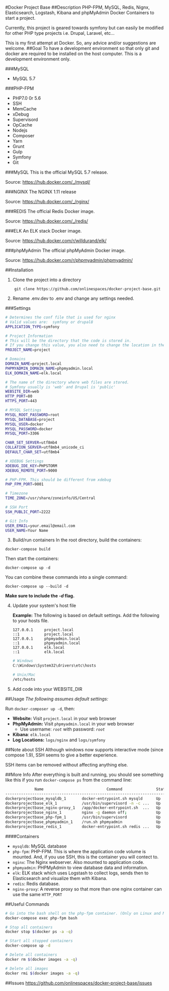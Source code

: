 #Docker Project Base
##Description
PHP-FPM, MySQL, Redis, Nignx, Elasticsearch, Logstash, Kibana and phpMyAdmin Docker Containers to start a project.

Currently, this project is geared towards symfony but can easily be modified for other PHP type projects i.e. Drupal, Laravel, etc...

This is my first attempt at Docker. So, any advice and/or suggestions are welcome.
##Goal
To have a development environment so that only git and docker are required to be installed on the host computer. This is a development environment only.

###MySQL
- MySQL 5.7

###PHP-FPM
- PHP7.0 0r 5.6
- SSH
- MemCache
- xDebug
- Supervisord
- OpCache
- Nodejs
- Composer
- Yarn
- Grunt
- Gulp
- Symfony
- Git

###MySQL
This is the official MySQL 5.7 release.

Source:  https://hub.docker.com/_/mysql/

###NGINX
The NGINX 1.11 release

Source:  https://hub.docker.com/_/nginx/

###REDIS
The official Redis Docker image.

Source:  https://hub.docker.com/_/redis/

###ELK
An ELK stack Docker image.

Source:  https://hub.docker.com/r/willdurand/elk/

###phpMyAdmin
The official phpMyAdmin Docker image.

Source:  https://hub.docker.com/r/phpmyadmin/phpmyadmin/

##Installation
1. Clone the project into a directory
```
    git clone https://github.com/onlinespaces/docker-project-base.git
```
2. Rename .env.dev to .env and change any settings needed.

###Settings
```bash
# Determines the conf file that is used for nginx
# Valid values are:  symfony or drupal8
APPLICATION_TYPE=symfony

# Project Information
# This will be the directory that the code is stored in.
# If you change this value, you also need to change the location in the logstash.conf file
PROJECT_NAME=project

# Domains
DOMAIN_NAME=project.local
PHPMYADMIN_DOMAIN_NAME=phpmyadmin.local
ELK_DOMAIN_NAME=elk.local

# The name of the directory where web files are stored.
# Symfony usually is 'web' and Drupal is 'public'
WEBSITE_DIR=web
HTTP_PORT=80
HTTPS_PORT=443

# MYSQL Settings
MYSQL_ROOT_PASSWORD=root
MYSQL_DATABASE=project
MYSQL_USER=docker
MYSQL_PASSWORD=docker
MYSQL_PORT=3306

CHAR_SET_SERVER=utf8mb4
COLLATION_SERVER=utf8mb4_unicode_ci
DEFAULT_CHAR_SET=utf8mb4

# XDEBUG Settings
XDEBUG_IDE_KEY=PHPSTORM
XDEBUG_REMOTE_PORT=9000

# PHP-FPM. This should be different from xdebug
PHP_FPM_PORT=9001

# Timezone
TIME_ZONE=/usr/share/zoneinfo/US/Central

# SSH Port
SSH_PUBLIC_PORT=2222

# Git Info
USER_EMAIL=your.email@email.com
USER_NAME=Your Name
```
3. Build/run containers
In the root directory, build the containers:
```
docker-compose build
```
Then start the containers:
```
docker-compose up -d
```
You can combine these commands into a single command:
```
docker-compose up --build -d
```
**Make sure to include the *-d* flag.**

4. Update your system's host file

   **Example:** The following is based on default settings. Add the following to your hosts file.
   ```
   127.0.0.1     project.local
   ::1           project.local
   127.0.0.1     phpmyadmin.local
   ::1           phpmyadmin.local
   127.0.0.1     elk.local
   ::1           elk.local
   ```
   ```bash
   # Windows
   C:\Windows\System32\drivers\etc\hosts
   ```
   ```bash
   # Unix/Mac
   /etc/hosts
   ```
5. Add code into your WEBSITE_DIR

##Usage
_The following assumes default settings:_

Run ```docker-composer up -d```, then:
- **Website:**  Visit ```project.local``` in your web browser
- **PhpMyAdmin:** Visit ```phpmyadmin.local``` in your web browser
   - Use username:  _```root```_ with password:  _```root```_
- **Kibana**:  ```elk.local```
- **Log Locations:** ```logs/nginx``` and ```logs/symfony```

##Note about SSH
Although windows now supports interactive mode (since compose 1.9), SSH seems to give a better experience.

SSH items can be removed without affecting anything else.

##More Info
After everything is built and running, you should see something like this if you run ```docker-compose ps``` from the command line:

```bash
             Name                            Command               State                                  Ports                                 
-----------------------------------------------------------------------------------------------------------------------------------------------
dockerprojectbase_mysqldb_1       docker-entrypoint.sh mysqld      Up      0.0.0.0:3306->3306/tcp                                               
dockerprojectbase_elk_1           /usr/bin/supervisord -n -c ...   Up      80/tcp                                                               
dockerprojectbase_nginx-proxy_1   /app/docker-entrypoint.sh  ...   Up      0.0.0.0:443->443/tcp, 0.0.0.0:80->80/tcp                             
dockerprojectbase_nginx_1         nginx -g daemon off;             Up      443/tcp, 80/tcp                                                      
dockerprojectbase_php-fpm_1       /usr/bin/supervisord             Up      0.0.0.0:2222->22/tcp, 0.0.0.0:9000->9000/tcp, 0.0.0.0:9001->9001/tcp 
dockerprojectbase_phpmyadmin_1    /run.sh phpmyadmin               Up      80/tcp                                                               
dockerprojectbase_redis_1         docker-entrypoint.sh redis ...   Up      0.0.0.0:6379->6379/tcp                                               
```
####Containers
- ```mysqldb```: MySQL database
- ```php-fpm```: PHP-FPM. This is where the application code volume is mounted. And, if you use SSH, this is the container you will contect to.
- ```nginx```:  The Nginx webserver. Also mounted to application code.
- ```phpmyadmin```: PHPMyAdmin to view database data and information.
- ```elk```:  ELK stack which uses Logstash to collect logs, sends then to Elasticsearch and visualize them with Kibana.
- ```redis```:  Redis database.
- ```nginx-proxy```:  A reverse proxy so that more than one nginx container can use the same ```HTTP_PORT```

##Useful Commands
```bash
# Go into the bash shell on the php-fpm container. (Only on Linux and Mac)
docker-compose exec php-fpm bash
```
```bash
# Stop all containers
docker stop $(docker ps -a -q)
```
```bash
# Start all stopped containers
docker-compose up -d
```
```bash
# Delete all containers
docker rm $(docker images -a -q)
```
```bash
# Delete all images
docker rmi $(docker images -a -q)
```

##Issues 
https://github.com/onlinespaces/docker-project-base/issues


